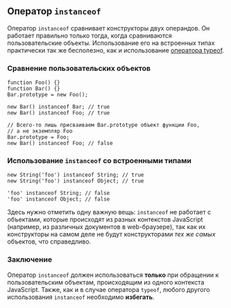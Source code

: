 ## Оператор `instanceof`

Оператор `instanceof` сравнивает конструкторы двух операндов. Он работает правильно только тогда, когда сравниваются пользовательские объекты. Использование его на встроенных типах практически так же бесполезно, как и использование [оператора typeof](#types.typeof).

### Сравнение пользовательских объектов

    function Foo() {}
    function Bar() {}
    Bar.prototype = new Foo();

    new Bar() instanceof Bar; // true
    new Bar() instanceof Foo; // true

    // Всего-то лишь присваиваем Bar.prototype объект функции Foo,
    // а не экземпляр Foo
    Bar.prototype = Foo;
    new Bar() instanceof Foo; // false

### Использование `instanceof` со встроенными типами

    new String('foo') instanceof String; // true
    new String('foo') instanceof Object; // true

    'foo' instanceof String; // false
    'foo' instanceof Object; // false

Здесь нужно отметить одну важную вещь: `instanceof` не работает с объектами, которые происходят из разных контекстов JavaScript (например, из различных документов в web-браузере), так как их конструкторы на самом деле не будут конструкторами *тех же самых* объектов, что справедливо.

### Заключение

Оператор `instanceof` должен использоваться **только** при обращении к пользовательским объектам, происходящим из одного контекста JavaScript. Также, как и в случае оператора `typeof`, любого другого использования `instanceof` необходимо **избегать**.

